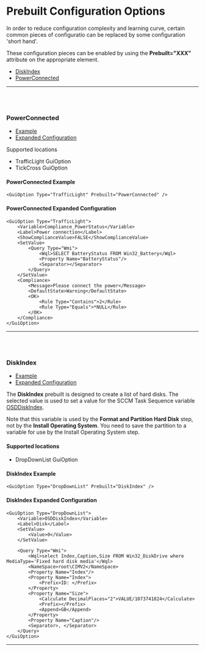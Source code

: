 # Prebuilt Configuration Options

In order to reduce configuration complexity and learning curve, certain common pieces of configuratio can be replaced by some configuration 'short hand'. 

These configuration pieces can be enabled by using the **Prebuilt="XXX"** attribute on the appropriate element. 

* [DiskIndex](#DiskIndex)
* [PowerConnected](#PowerConnected)
---
<br><br>




### PowerConnected
* [Example](#PowerConnected-Example)
* [Expanded Configuration](#PowerConnected-Expanded-Configuration)

Supported locations

* TrafficLight GuiOption
* TickCross GuiOption

#### PowerConnected Example
```
<GuiOption Type="TrafficLight" Prebuilt="PowerConnected" />
```

#### PowerConnected Expanded Configuration
```
<GuiOption Type="TrafficLight">
    <Variable>Compliance_PowerStatus</Variable>
    <Label>Power connection</Label>
    <ShowComplianceValue>FALSE</ShowComplianceValue>
    <SetValue>
        <Query Type="Wmi">
            <Wql>SELECT BatteryStatus FROM Win32_Battery</Wql>
            <Property Name="BatteryStatus"/>	
            <Separator></Separator>
        </Query>
    </SetValue>
    <Compliance>
        <Message>Please connect the power</Message>		
        <DefaultState>Warning</DefaultState>
        <OK>
            <Rule Type="Contains">2</Rule>
            <Rule Type="Equals">*NULL</Rule>
        </OK>
    </Compliance>
</GuiOption>
```
---
<br><br>



### DiskIndex
* [Example](#DiskIndex-Example)
* [Expanded Configuration](#DiskIndex-Expanded-Configuration)

The **DiskIndex** prebuilt is designed to create a list of hard disks. The selected value is used to set a value for the SCCM Task Sequence variable [OSDDiskIndex](https://docs.microsoft.com/en-us/configmgr/osd/understand/task-sequence-variables#OSDDiskIndex).

Note that this variable is used by the **Format and Partition Hard Disk** step, not by the **Install Operating System**. You need to save the partition to a variable for use by the Install Operating System step.

#### Supported locations

* DropDownList GuiOption


#### DiskIndex Example
```
<GuiOption Type="DropDownList" Prebuilt="DiskIndex" />
```


#### DiskIndex Expanded Configuration
```
<GuiOption Type="DropDownList">
    <Variable>OSDDiskIndex</Variable>
    <Label>Disk</Label>
    <SetValue>
        <Value>0</Value>
    </SetValue>
    
    <Query Type="Wmi">
        <Wql>select Index,Caption,Size FROM Win32_DiskDrive where MediaType='Fixed hard disk media'</Wql>
        <NameSpace>root\CIMV2</NameSpace>
        <Property Name="Index"/>
        <Property Name="Index">
            <Prefix>ID: </Prefix>
        </Property>
        <Property Name="Size">
            <Calculate DecimalPlaces="2">VALUE/1073741824</Calculate>
            <Prefix></Prefix>
            <Append>GB</Append>
        </Property>
        <Property Name="Caption"/>					
        <Separator>, </Separator>
    </Query>
</GuiOption>
```
---
<br><br>